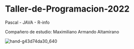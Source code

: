# Taller-de-Programacion-2022
Pascal - JAVA - R-info

Compañero de estudio: Maximiliano Armando Altamirano


![hand-g43d74da30_640](https://user-images.githubusercontent.com/92184167/187038450-c6e4ebf4-b68b-499e-927d-a95b69c67444.jpg)
